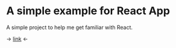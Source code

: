 # A simple example for React App

A simple project to help me get familiar with React. 

-> [link](https://fan12321.github.io/TicTacToe/) <-
